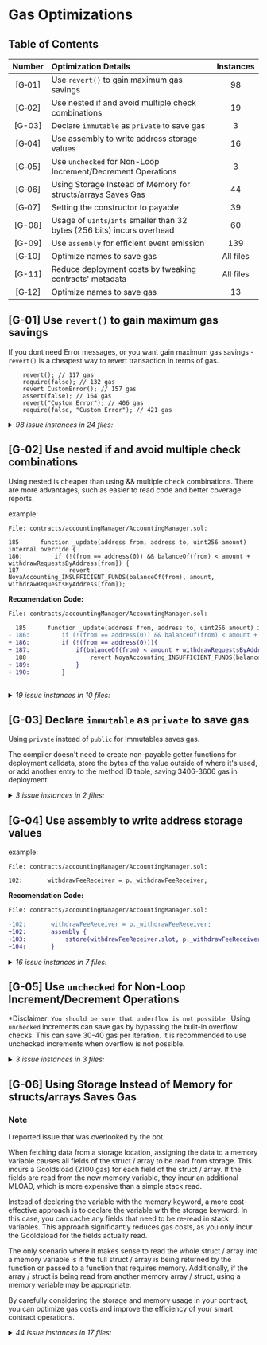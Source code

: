 # Gas Optimizations

## Table of Contents
| Number | Optimization Details                                                     | Instances |
| :----: | :----------------------------------------------------------------------- | :-------: |
| [G‑01] | Use `revert()` to gain maximum gas savings                               |    98     |
| [G‑02] | Use nested if and avoid multiple check combinations                      |    19     |
| [G-03] | Declare `immutable` as `private` to save gas                             |     3     |
| [G‑04] | Use assembly to write address storage values                             |    16     |
| [G‑05] | Use `unchecked` for Non-Loop Increment/Decrement Operations              |     3     |
| [G‑06] | Using Storage Instead of Memory for structs/arrays Saves Gas             |    44     |
| [G‑07] | Setting the constructor to payable                                       |    39     |
| [G-08] | Usage of `uints`/`ints` smaller than 32 bytes (256 bits) incurs overhead |    60     |
| [G-09] | Use `assembly` for efficient event emission                              |    139    |
| [G‑10] | Optimize names to save gas                                               | All files |
| [G-11] | Reduce deployment costs by tweaking contracts' metadata                  | All files |
| [G‑12] | Optimize names to save gas                                               |    13     |

## [G-01] Use `revert()` to gain maximum gas savings 

If you dont need Error messages, or you want gain maximum gas savings - `revert()` is a cheapest way to revert transaction in terms of gas.
```solidity
    revert(); // 117 gas 
    require(false); // 132 gas
    revert CustomError(); // 157 gas
    assert(false); // 164 gas
    revert("Custom Error"); // 406 gas
    require(false, "Custom Error"); // 421 gas
```


<details>
<summary><i>98 issue instances in 24 files:</i></summary>

```solidity
File: contracts/accountingManager/AccountingManager.sol

116: revert NoyaAccounting_INVALID_FEE();
175: revert NoyaAccounting_INVALID_FEE();
187: revert NoyaAccounting_INSUFFICIENT_FUNDS(balanceOf(from), amount, withdrawRequestsByAddress[from]);
202: revert NoyaAccounting_INVALID_AMOUNT();
208: revert NoyaAccounting_DepositLimitPerTransactionExceeded();
212: revert NoyaAccounting_TotalDepositLimitExceeded();
295: revert NoyaAccounting_INVALID_CONNECTOR();
306: revert NoyaAccounting_INSUFFICIENT_FUNDS(
336: revert NoyaAccounting_ThereIsAnActiveWithdrawGroup();
375: revert NoyaAccounting_NOT_READY_TO_FULFILL();
398: revert NoyaAccounting_ThereIsAnActiveWithdrawGroup();
458: revert NoyaAccounting_INVALID_AMOUNT();
465: revert NoyaAccounting_INVALID_AMOUNT();
560: if (balanceBefore + amount > balanceAfter) revert NoyaAccounting_banalceAfterIsNotEnough();
571: revert NoyaAccounting_INVALID_AMOUNT();
694: revert NoyaAccounting_NOT_ALLOWED();
698: revert NoyaAccounting_NOT_ALLOWED();
702: revert NoyaAccounting_NOT_ALLOWED();
706: revert NoyaAccounting_NOT_ALLOWED();
```
[Link to code](https://github.com/code-423n4/2024-04-noya/blob/main/contracts/accountingManager/AccountingManager.sol)

```solidity
File: contracts/accountingManager/Registry.sol

34: revert UnauthorizedAccess();
41: revert UnauthorizedAccess();
48: revert UnauthorizedAccess();
54: if (vaults[_vaultId].accountManager == address(0)) revert NotExist();
118: if (vaults[vaultId].accountManager != address(0)) revert AlreadyExists();
250: if (vault.trustedPositionsBP[positionId].isEnabled) revert AlreadyExists();
251: if (vault.connectors[calculatorConnector].enabled == false) revert NotExist();
255: revert TokenNotTrusted(usingTokens[i]);
272: if (!vault.trustedPositionsBP[_positionId].isEnabled) revert NotExist();
276: revert CannotRemovePosition(vaultId, _positionId);
306: revert InvalidPosition(_positionId);
309: revert TooManyPositions();
343: if (!vault.connectors[msg.sender].enabled) revert UnauthorizedAccess();
344: if (!vault.trustedPositionsBP[_positionId].isEnabled) revert InvalidPosition(_positionId);
```
[Link to code](https://github.com/code-423n4/2024-04-noya/blob/main/contracts/accountingManager/Registry.sol)

```solidity
File: contracts/connectors/AaveConnector.sol

68: revert IConnector_UntrustedToken(_borrowAsset);
73: if (healthFactor < minimumHealthFactor) revert IConnector_LowHealthFactor(healthFactor);
104: if (healthFactor < minimumHealthFactor) revert IConnector_LowHealthFactor(healthFactor);
```
[Link to code](https://github.com/code-423n4/2024-04-noya/blob/main/contracts/connectors/AaveConnector.sol)

```solidity
File: contracts/connectors/BalancerFlashLoan.sol

71: revert Unauthorized(caller);
```
[Link to code](https://github.com/code-423n4/2024-04-noya/blob/main/contracts/connectors/BalancerFlashLoan.sol)

```solidity
File: contracts/connectors/CompoundConnector.sol

31: if (!registry.isTokenTrusted(vaultId, asset, address(this))) revert IConnector_UntrustedToken(asset);
50: if (!registry.isTokenTrusted(vaultId, asset, address(this))) revert IConnector_UntrustedToken(asset);
52: if (healthFactor < minimumHealthFactor) revert IConnector_LowHealthFactor(healthFactor);
```
[Link to code](https://github.com/code-423n4/2024-04-noya/blob/main/contracts/connectors/CompoundConnector.sol)

```solidity
File: contracts/connectors/Dolomite.sol

66: revert IConnector_UntrustedToken(token);
85: revert IConnector_UntrustedToken(token);
```
[Link to code](https://github.com/code-423n4/2024-04-noya/blob/main/contracts/connectors/Dolomite.sol)

```solidity
File: contracts/connectors/FraxConnector.sol

92: revert IConnector_InvalidInput();
110: revert IConnector_LowHealthFactor(healthFactor);
```
[Link to code](https://github.com/code-423n4/2024-04-noya/blob/main/contracts/connectors/FraxConnector.sol)

```solidity
File: contracts/connectors/GearBoxV3.sol

70: if (calls[i].target != facade) revert IConnector_InvalidTarget(calls[i].target);
```
[Link to code](https://github.com/code-423n4/2024-04-noya/blob/main/contracts/connectors/GearBoxV3.sol)

```solidity
File: contracts/connectors/MorphoBlueConnector.sol

84: revert IConnector_LowHealthFactor(getHealthFactor(id, morphoBlue.market(id)));
```
[Link to code](https://github.com/code-423n4/2024-04-noya/blob/main/contracts/connectors/MorphoBlueConnector.sol)

```solidity
File: contracts/connectors/PendleConnector.sol

192: revert InsufficientSyOut(netSyOut, minSY);
```
[Link to code](https://github.com/code-423n4/2024-04-noya/blob/main/contracts/connectors/PendleConnector.sol)

```solidity
File: contracts/connectors/PrismaConnector.sol

38: revert IConnector_InvalidPosition(positionId);
80: revert IConnector_InvalidPosition(positionId);
108: revert IConnector_InvalidPosition(positionId);
119: revert IConnector_LowHealthFactor(healthFactor);
```
[Link to code](https://github.com/code-423n4/2024-04-noya/blob/main/contracts/connectors/PrismaConnector.sol)

```solidity
File: contracts/connectors/SiloConnector.sol

66: revert IConnector_LowHealthFactor(0);
104: revert IConnector_LowHealthFactor(0);
```
[Link to code](https://github.com/code-423n4/2024-04-noya/blob/main/contracts/connectors/SiloConnector.sol)

```solidity
File: contracts/connectors/UNIv3Connector.sol

66: revert IConnector_InvalidAmount();
```
[Link to code](https://github.com/code-423n4/2024-04-noya/blob/main/contracts/connectors/UNIv3Connector.sol)

```solidity
File: contracts/governance/Keepers.sol

117: require(success, "Transaction execution reverted.");
```
[Link to code](https://github.com/code-423n4/2024-04-noya/blob/main/contracts/governance/Keepers.sol)


```solidity
File: contracts/governance/NoyaGovernanceBase.sol

34: revert NoyaGovernance_Unauthorized(msg.sender);
45: if (msg.sender != emergencyManager) revert NoyaGovernance_Unauthorized(msg.sender);
56: revert NoyaGovernance_Unauthorized(msg.sender);
67: if (msg.sender != maintainer && msg.sender != emergencyManager) revert NoyaGovernance_Unauthorized(msg.sender);
77: if (msg.sender != maintainer) revert NoyaGovernance_Unauthorized(msg.sender);
87: if (msg.sender != governer) revert NoyaGovernance_Unauthorized(msg.sender);
```
[Link to code](https://github.com/code-423n4/2024-04-noya/blob/main/contracts/governance/NoyaGovernanceBase.sol)

```solidity
File: contracts/helpers/BaseConnector.sol

47: revert IConnector_LowHealthFactor(_minimumHealthFactor);
103: if (caller != address(this)) revert IConnector_InvalidAddress(caller);
175: revert IConnector_InvalidAddress(msg.sender);
184: revert IConnector_InsufficientDepositAmount(_balanceAfter - _balance, amounts[i]);
```
[Link to code](https://github.com/code-423n4/2024-04-noya/blob/main/contracts/helpers/BaseConnector.sol)

```solidity
File: contracts/helpers/LZHelpers/LZHelperSender.sol

76: if (msg.sender != vaultIdToVaultInfo[vaultId].omniChainManager) revert InvalidSender();
```
[Link to code](https://github.com/code-423n4/2024-04-noya/blob/main/contracts/helpers/LZHelpers/LZHelperSender.sol)

```solidity
File: contracts/helpers/OmniChainHandler/OmnichainLogic.sol

72: revert IConnector_BridgeTransactionNotApproved(txn);
74: if (bridgeRequest.from != address(this)) revert IConnector_InvalidInput();
79: revert IConnector_InvalidDestinationChain();
```
[Link to code](https://github.com/code-423n4/2024-04-noya/blob/main/contracts/helpers/OmniChainHandler/OmnichainLogic.sol)

```solidity
File: contracts/helpers/OmniChainHandler/OmnichainManagerBaseChain.sol

33: if (msg.sender != lzHelper) revert IConnector_InvalidSender();
```
[Link to code](https://github.com/code-423n4/2024-04-noya/blob/main/contracts/helpers/OmniChainHandler/OmnichainManagerBaseChain.sol)

```solidity
File: contracts/helpers/SwapHandler/GenericSwapAndBridgeHandler.sol

30: if (routes[_routeId].route == address(0) && !routes[_routeId].isEnabled) revert RouteNotFound();
98: if (_swapRequest.amount == 0) revert InvalidAmount();
100: if (swapImplInfo.isBridge) revert RouteNotAllowedForThisAction();
135: if (!bridgeImplInfo.isBridge) revert RouteNotAllowedForThisAction();
166: revert RouteNotFound();
```
[Link to code](https://github.com/code-423n4/2024-04-noya/blob/main/contracts/helpers/SwapHandler/GenericSwapAndBridgeHandler.sol)

```solidity
File: contracts/helpers/SwapHandler/Implementaions/LifiImplementation.sol


113: revert InvalidSelector();
118: if (from != _request.from) revert InvalidReceiver(from, _request.from);
119: if (receivingAmount < _request.minAmount) revert InvalidMinAmount();
120: if (sendingAssetId != _request.inputToken) revert InvalidInputToken();
121: if (receivingAssetId != _request.outputToken) revert InvalidOutputToken();
122: if (amount != _request.amount) revert InvalidAmount();
153: if (isBridgeWhiteListed[bridgeData.bridge] == false) revert BridgeBlacklisted();
154: if (isChainSupported[bridgeData.destinationChainId] == false) revert InvalidChainId();
155: if (bridgeData.sendingAssetId != _request.inputToken) revert InvalidFromToken();
157: revert InvalidReceiver(bridgeData.receiver, _request.receiverAddress);
159: if (bridgeData.minAmount > _request.amount) revert InvalidMinAmount();
160: if (bridgeData.destinationChainId != _request.destChainId) revert InvalidToChainId();
179: revert FailedToForward(err);
```
[Link to code](https://github.com/code-423n4/2024-04-noya/blob/main/contracts/helpers/SwapHandler/Implementaions/LifiImplementation.sol)


```solidity
File: contracts/helpers/valueOracle/NoyaValueOracle.sol

25: if (!registry.hasRole(registry.MAINTAINER_ROLE(), msg.sender)) revert INoyaValueOracle_Unauthorized(msg.sender);
107: revert NoyaOracle_PriceOracleUnavailable(quotingToken, baseToken);
```
[Link to code](https://github.com/code-423n4/2024-04-noya/blob/main/contracts/helpers/valueOracle/NoyaValueOracle.sol)

```solidity
File: contracts/helpers/valueOracle/oracles/ChainlinkOracleConnector.sol

42: if (!registry.hasRole(registry.MAINTAINER_ROLE(), msg.sender)) revert INoyaValueOracle_Unauthorized(msg.sender);
58: revert NoyaChainlinkOracle_INVALID_INPUT();
96: revert NoyaChainlinkOracle_PRICE_ORACLE_UNAVAILABLE(asset, baseToken, primarySource);
126: revert NoyaChainlinkOracle_DATA_OUT_OF_DATE();
129: revert NoyaChainlinkOracle_PRICE_ORACLE_UNAVAILABLE(address(source), address(0), address(0));
```
[Link to code](https://github.com/code-423n4/2024-04-noya/blob/main/contracts/helpers/valueOracle/oracles/ChainlinkOracleConnector.sol)

```solidity
File: contracts/helpers/valueOracle/oracles/UniswapValueOracle.sol

25: if (!registry.hasRole(registry.MAINTAINER_ROLE(), msg.sender)) revert INoyaValueOracle_Unauthorized(msg.sender);
39: if (_period == 0) revert INoyaValueOracle_InvalidInput();
66: if (pool == address(0)) revert INoyaOracle_ValueOracleUnavailable(tokenIn, baseToken);
```
[Link to code](https://github.com/code-423n4/2024-04-noya/blob/main/contracts/helpers/valueOracle/oracles/UniswapValueOracle.sol)
</details>


## [G-02] Use nested if and avoid multiple check combinations 
Using nested is cheaper than using && multiple check combinations. There are more advantages, such as easier to read code and better coverage reports.

example:

```solidity
File: contracts/accountingManager/AccountingManager.sol:

185      function _update(address from, address to, uint256 amount) internal override {
186:         if (!(from == address(0)) && balanceOf(from) < amount + withdrawRequestsByAddress[from]) {
187              revert NoyaAccounting_INSUFFICIENT_FUNDS(balanceOf(from), amount, withdrawRequestsByAddress[from]);
```

**Recomendation Code:**
```diff
File: contracts/accountingManager/AccountingManager.sol:

  185      function _update(address from, address to, uint256 amount) internal override {
- 186:         if (!(from == address(0)) && balanceOf(from) < amount + withdrawRequestsByAddress[from]) {
+ 186:         if (!(from == address(0))){
+ 187:             if(balanceOf(from) < amount + withdrawRequestsByAddress[from]){
  188                  revert NoyaAccounting_INSUFFICIENT_FUNDS(balanceOf(from), amount, withdrawRequestsByAddress[from]);
+ 189:             }
+ 190:         }
        
```

<details>
<summary><i> 19 issue instances in 10 files:</i></summary>


```solidity
File: contracts/accountingManager/AccountingManager.sol

186: if (!(from == address(0)) && balanceOf(from) < amount + withdrawRequestsByAddress[from]) {
288: if (registry.isAnActiveConnector(vaultId, connector) && processedBaseTokenAmount > 0) {
335: if (currentWithdrawGroup.isFullfilled == false && currentWithdrawGroup.isStarted == true) {
374: if (neededAssets != 0 && amountAskedForWithdraw != currentWithdrawGroup.totalCBAmount) {
```
[Link to code](https://github.com/code-423n4/2024-04-noya/blob/main/contracts/accountingManager/AccountingManager.sol) 

```solidity
File: contracts/accountingManager/Registry.sol

40: if (msg.sender != vaults[_vaultId].maintainerWithoutTimeLock && hasRole(EMERGENCY_ROLE, msg.sender) == false) {
47: if (msg.sender != vaults[_vaultId].governer && hasRole(EMERGENCY_ROLE, msg.sender) == false) {
347: if (positionIndex == 0 && removePosition) return type(uint256).max;
```
[Link to code](https://github.com/code-423n4/2024-04-noya/blob/main/contracts/accountingManager/Registry.sol) 

```solidity
File: contracts/connectors/MorphoBlueConnector.sol

66: if (p.collateral == 0 && p.supplyShares == 0) {
```
[Link to code](https://github.com/code-423n4/2024-04-noya/blob/main/contracts/connectors/MorphoBlueConnector.sol) 

```solidity
File: contracts/connectors/PendleConnector.sol

223: if (closePosition && isMarketEmpty(market)) {
```
[Link to code](https://github.com/code-423n4/2024-04-noya/blob/main/contracts/connectors/PendleConnector.sol) 

```solidity
File: contracts/connectors/PrismaConnector.sol

111: if (bAmount > 0 && !isBorrowing) {
```
[Link to code](https://github.com/code-423n4/2024-04-noya/blob/main/contracts/connectors/PrismaConnector.sol) 

```solidity
File: contracts/connectors/SiloConnector.sol

60: if (closePosition && isSiloEmpty(silo)) {
120: if (depositAmount == 0 && borrowAmount == 0) {
```
[Link to code](https://github.com/code-423n4/2024-04-noya/blob/main/contracts/connectors/SiloConnector.sol) 

```solidity
File: contracts/governance/Keepers.sol

45: if (addOrRemove[i] && !isOwner[_owners[i]]) {
48: } else if (!addOrRemove[i] && isOwner[_owners[i]]) {
```
[Link to code](https://github.com/code-423n4/2024-04-noya/blob/main/contracts/governance/Keepers.sol) 

```solidity
File: contracts/governance/NoyaGovernanceBase.sol

55: if (msg.sender != emergencyManager && msg.sender != watcherContract) {
67: if (msg.sender != maintainer && msg.sender != emergencyManager) revert NoyaGovernance_Unauthorized(msg.sender);
```
[Link to code](https://github.com/code-423n4/2024-04-noya/blob/main/contracts/governance/NoyaGovernanceBase.sol) 

```solidity
File: contracts/helpers/SwapHandler/GenericSwapAndBridgeHandler.sol

30: if (routes[_routeId].route == address(0) && !routes[_routeId].isEnabled) revert RouteNotFound();
102: if (_swapRequest.checkForSlippage && _swapRequest.minAmount == 0) {
```
[Link to code](https://github.com/code-423n4/2024-04-noya/blob/main/contracts/helpers/SwapHandler/GenericSwapAndBridgeHandler.sol) 

```solidity
File: contracts/helpers/valueOracle/oracles/UniswapValueOracle.sol

82: if (tickCumulativesDelta < 0 && (tickCumulativesDelta % int56(int32(period)) != 0)) {
```
[Link to code](https://github.com/code-423n4/2024-04-noya/blob/main/contracts/helpers/valueOracle/oracles/UniswapValueOracle.sol) 

</details>

## [G-03] Declare `immutable` as `private` to save gas 

Using `private` instead of `public` for immutables saves gas.

The compiler doesn't need to create non-payable getter functions for deployment calldata, store the bytes of the value outside of where it's used, or add another entry to the method ID table, saving 3406-3606 gas in deployment.

<details>
<summary><i>3 issue instances in 2 files:</i></summary>


```solidity
File: contracts/connectors/MorphoBlueConnector.sol

13: IMorpho public immutable morphoBlue;
```
[Link to code](https://github.com/code-423n4/2024-04-noya/blob/main/contracts/connectors/MorphoBlueConnector.sol#L13)

```solidity
File: contracts/connectors/UNIv3Connector.sol
16: INonfungiblePositionManager public immutable positionManager;
17: IUniswapV3Factory public immutable factory;
```
[Link to code](https://github.com/code-423n4/2024-04-noya/blob/main/contracts/connectors/UNIv3Connector.sol#L16-L17)

</details>


## [G-04] Use assembly to write address storage values 
example:

```solidity
File: contracts/accountingManager/AccountingManager.sol:

102:       withdrawFeeReceiver = p._withdrawFeeReceiver;
```

**Recomendation Code:**
```diff
File: contracts/accountingManager/AccountingManager.sol:

-102:       withdrawFeeReceiver = p._withdrawFeeReceiver;
+102:       assembly {
+103:           sstore(withdrawFeeReceiver.slot, p._withdrawFeeReceiver);
+104:       }     
```

<details>
<summary><i> 16 issue instances in 7 files:</i></summary>



```solidity
File: contracts/accountingManager/AccountingManager.sol

102: withdrawFeeReceiver = p._withdrawFeeReceiver;
103: performanceFeeReceiver = p._performanceFeeReceiver;
104: managementFeeReceiver = p._managementFeeReceiver;
143: withdrawFeeReceiver = _withdrawFeeReceiver;
144: performanceFeeReceiver = _performanceFeeReceiver;
145: managementFeeReceiver = _managementFeeReceiver;
```
[Link to code](https://github.com/code-423n4/2024-04-noya/blob/main/contracts/accountingManager/AccountingManager.sol)

```solidity
File: contracts/accountingManager/NoyaFeeReceiver.sol

18: accountingManager = _accountingManager;
19: baseToken = _baseToken;
20: receiver = _receiver;
```
[Link to code](https://github.com/code-423n4/2024-04-noya/blob/main/contracts/accountingManager/NoyaFeeReceiver.sol)

```solidity
File: contracts/accountingManager/Registry.sol

76: flashLoan = _flashLoan;
86: flashLoan = _flashLoan;
```
[Link to code](https://github.com/code-423n4/2024-04-noya/blob/main/contracts/accountingManager/Registry.sol)

```solidity
File: contracts/connectors/BalancerConnector.sol

48: AURA = aura;
49: BAL = bal;
```
[Link to code](https://github.com/code-423n4/2024-04-noya/blob/main/contracts/connectors/BalancerConnector.sol)

```solidity
File: contracts/connectors/CurveConnector.sol

57: CVX = cvx;
58: CRV = crv;
59: PRISMA = prisma;
```
[Link to code](https://github.com/code-423n4/2024-04-noya/blob/main/contracts/connectors/CurveConnector.sol)

```solidity
File: contracts/connectors/LidoConnector.sol

27: lido = _lido;
28: lidoWithdrawal = _lidoW;
29: steth = _steth;
30: weth = w;
```
[Link to code](https://github.com/code-423n4/2024-04-noya/blob/main/contracts/connectors/LidoConnector.sol)

```solidity
File: contracts/helpers/SwapHandler/Implementaions/LifiImplementation.sol

29: lifi = _lifi;
```
[Link to code](https://github.com/code-423n4/2024-04-noya/blob/main/contracts/helpers/SwapHandler/Implementaions/LifiImplementation.sol)

```solidity
File: contracts/helpers/valueOracle/oracles/UniswapValueOracle.sol

32: factory = _factory;
```
[Link to code](https://github.com/code-423n4/2024-04-noya/blob/main/contracts/helpers/valueOracle/oracles/UniswapValueOracle.sol)


</details>



## [G-05] Use `unchecked` for Non-Loop Increment/Decrement Operations 

*Disclaimer: `You should be sure that underflow is not possible `
Using `unchecked` increments can save gas by bypassing the built-in overflow checks.
This can save 30-40 gas per iteration.
It is recommended to use unchecked increments when overflow is not possible.

<details>
<summary><i>3 issue instances in 3 files:</i></summary>


```solidity
File: contracts/governance/Keepers.sol

113: nonce++;
```
[Link to code](https://github.com/code-423n4/2024-04-noya/blob/main/contracts/governance/Keepers.sol#L113)

```solidity
File: contracts/governance/Keepers.sol

50: numOwnersTemp--;
```
[Link to code](https://github.com/code-423n4/2024-04-noya/blob/main/contracts/governance/Keepers.sol#L50)

```solidity
File: contracts/helpers/valueOracle/oracles/UniswapValueOracle.sol

83: timeWeightedAverageTick--;
```
[Link to code](https://github.com/code-423n4/2024-04-noya/blob/main/contracts/helpers/valueOracle/oracles/UniswapValueOracle.sol#L83)
</details>

## [G-06] Using Storage Instead of Memory for structs/arrays Saves Gas 
### Note 
I reported issue that was overlooked by the bot.

When fetching data from a storage location, assigning the data to a memory variable causes all fields of the struct / array to be read from storage. This incurs a Gcoldsload (2100 gas) for each field of the struct / array. If the fields are read from the new memory variable, they incur an additional MLOAD, which is more expensive than a simple stack read.

Instead of declaring the variable with the memory keyword, a more cost-effective approach is to declare the variable with the storage keyword. In this case, you can cache any fields that need to be re-read in stack variables. This approach significantly reduces gas costs, as you only incur the Gcoldsload for the fields actually read.

The only scenario where it makes sense to read the whole struct / array into a memory variable is if the full struct / array is being returned by the function or passed to a function that requires memory. Additionally, if the array / struct is being read from another memory array / struct, using a memory variable may be appropriate.

By carefully considering the storage and memory usage in your contract, you can optimize gas costs and improve the efficiency of your smart contract operations.

<details>
<summary><i> 44 issue instances in 17 files:</i></summary>


```solidity
File: contracts/accountingManager/AccountingManager.sol

412: WithdrawRequest memory data = withdrawQueue.queue[firstTemp];
633: PositionBP memory p = registry.getPositionBP(vaultId, position.positionId);
```
[Link to code](https://github.com/code-423n4/2024-04-noya/blob/main/contracts/accountingManager/AccountingManager.sol)

```solidity
File: contracts/accountingManager/Registry.sol

441: PositionBP memory position = vaults[vaultId].trustedPositionsBP[_positionId];
```
[Link to code](https://github.com/code-423n4/2024-04-noya/blob/main/contracts/accountingManager/Registry.sol#L441)

```solidity
File: contracts/connectors/AerodromeConnector.sol

126: PositionBP memory pBP = registry.getPositionBP(vaultId, p.positionId);
```
[Link to code](https://github.com/code-423n4/2024-04-noya/blob/main/contracts/connectors/AerodromeConnector.sol#L126)

```solidity
File: contracts/connectors/BalancerConnector.sol

100: (PoolInfo memory _poolInfo,) = _getPoolInfo(poolId);
110: (PoolInfo memory _poolInfo,) = _getPoolInfo(poolId);
117: (PoolInfo memory _poolInfo, bytes32 positionId) = _getPoolInfo(p.poolId);
163: PositionBP memory PTI = registry.getPositionBP(vaultId, p.positionId);
164: PoolInfo memory pool = abi.decode(PTI.additionalData, (PoolInfo));
191: PositionBP memory p = registry.getPositionBP(vaultId, positionId);
```
[Link to code](https://github.com/code-423n4/2024-04-noya/blob/main/contracts/connectors/BalancerConnector.sol)

```solidity
File: contracts/connectors/CompoundConnector.sol

96: IComet.UserBasic memory userBasic = comet.userBasic(address(this));
109: IComet.AssetInfo memory info = comet.getAssetInfo(i);
```
[Link to code](https://github.com/code-423n4/2024-04-noya/blob/main/contracts/connectors/CompoundConnector.sol)


```solidity
File: contracts/connectors/CompoundConnector.sol

69: PoolInfo memory poolInfo = _getPoolInfo(pool);
82: PoolInfo memory poolInfo = _getPoolInfo(pool);
104: PoolInfo memory poolInfo = _getPoolInfo(pool);
123: PositionBP memory p = registry.getPositionBP(vaultId, positionId);
124: PoolInfo memory poolInfo = abi.decode(p.additionalData, (PoolInfo));
260: PositionBP memory p = registry.getPositionBP(vaultId, positionId);
266: PositionBP memory PTI = registry.getPositionBP(vaultId, p.positionId);
```
[Link to code](https://github.com/code-423n4/2024-04-noya/blob/main/contracts/connectors/CompoundConnector.sol)

```solidity
File: contracts/connectors/GearBoxV3.sol

95: PositionBP memory positionInfo = registry.getPositionBP(vaultId, p.positionId);
97: CollateralDebtData memory d = ICreditManagerV3(facade.creditManager()).calcDebtAndCollateral(
```
[Link to code](https://github.com/code-423n4/2024-04-noya/blob/main/contracts/connectors/GearBoxV3.sol)

```solidity
File: contracts/connectors/MaverickConnector.sol

154: PositionBP memory position = registry.getPositionBP(vaultId, p.positionId);
```
[Link to code](https://github.com/code-423n4/2024-04-noya/blob/main/contracts/connectors/MaverickConnector.sol#L154)

```solidity
File: contracts/connectors/MorphoBlueConnector.sol

36: MarketParams memory params = morphoBlue.idToMarketParams(id);
59: MarketParams memory params = morphoBlue.idToMarketParams(id);
65: Position memory p = morphoBlue.position(id, address(this));
81: MarketParams memory market = morphoBlue.idToMarketParams(id);
96: MarketParams memory params = morphoBlue.idToMarketParams(id);
109: MarketParams memory market = morphoBlue.idToMarketParams(_id);
110: Position memory p = morphoBlue.position(_id, address(this));
119: PositionBP memory positionInfo = registry.getPositionBP(vaultId, p.positionId);
122: MarketParams memory params = morphoBlue.idToMarketParams(id);
124: Position memory pos = morphoBlue.position(id, address(this));
143: MarketParams memory params = morphoBlue.idToMarketParams(id);
```
[Link to code](https://github.com/code-423n4/2024-04-noya/blob/main/contracts/connectors/MorphoBlueConnector.sol)

```solidity
File: contracts/connectors/PendleConnector.sol

258: PositionBP memory positionInfo = registry.getPositionBP(vaultId, p.positionId);
```
[Link to code](https://github.com/code-423n4/2024-04-noya/blob/main/contracts/connectors/PendleConnector.sol#L258)

```solidity
File: contracts/connectors/PrismaConnector.sol

58: PositionBP memory positionInfo = registry.getPositionBP(vaultId, positionId);
78: PositionBP memory positionInfo = registry.getPositionBP(vaultId, positionId);
146: PositionBP memory positionInfo = registry.getPositionBP(vaultId, p.positionId);
```
[Link to code](https://github.com/code-423n4/2024-04-noya/blob/main/contracts/connectors/PrismaConnector.sol)

```solidity
File: contracts/connectors/SiloConnector.sol

110: PositionBP memory bp = registry.getPositionBP(vaultId, p.positionId);
```
[Link to code](https://github.com/code-423n4/2024-04-noya/blob/main/contracts/connectors/SiloConnector.sol#L110)

```solidity
File: contracts/connectors/StargateConnector.sol

111: PositionBP memory pBP = registry.getPositionBP(vaultId, p.positionId);
```
[Link to code](https://github.com/code-423n4/2024-04-noya/blob/main/contracts/connectors/StargateConnector.sol#L111)

```solidity
File: contracts/connectors/UNIv3Connector.sol

128: PositionBP memory positionInfo = registry.getPositionBP(vaultId, p.positionId);
```
[Link to code](https://github.com/code-423n4/2024-04-noya/blob/main/contracts/connectors/UNIv3Connector.sol#L128)

```solidity
File: contracts/helpers/OmniChainHandler/OmnichainManagerNormalChain.sol

34: PositionBP memory bp = registry.getPositionBP(vaultId, position.positionId);
```
[Link to code](https://github.com/code-423n4/2024-04-noya/blob/main/contracts/helpers/OmniChainHandler/OmnichainManagerNormalChain.sol#L34)

```solidity
File: contracts/helpers/SwapHandler/GenericSwapAndBridgeHandler.sol

99: RouteData memory swapImplInfo = routes[_swapRequest.routeId];
133: RouteData memory bridgeImplInfo = routes[_bridgeRequest.routeId];
```
[Link to code](https://github.com/code-423n4/2024-04-noya/blob/main/contracts/helpers/SwapHandler/GenericSwapAndBridgeHandler.sol)

```solidity
File: contracts/helpers/SwapHandler/Implementaions/LifiImplementation.sol

151: ILiFi.BridgeData memory bridgeData = ILiFi(lifi).extractBridgeData(_request.data);
```
[Link to code](https://github.com/code-423n4/2024-04-noya/blob/main/contracts/helpers/SwapHandler/Implementaions/LifiImplementation.sol#L151)


## [G-07] Setting the constructor to payable
You can cut out 10 opcodes in the creation-time EVM bytecode if you declare a constructor payable. Making the constructor payable eliminates the need for an initial check of msg.value == 0 and saves 13 gas on deployment with no security risks.

Furthermore, Solidity's division operation also includes a division-by-0 prevention which is bypassed using shifting.


<details>
<summary><i>39 issue instances in 39 files:</i></summary>

```solidity
File: contracts/accountingManager/AccountingManager.sol:

94: constructor(AccountingManagerConstructorParams memory p)
```
[Link to code](https://github.com/code-423n4/2024-04-noya/blob/main/contracts/accountingManager/AccountingManager.sol)

```solidity
File: contracts/accountingManager/NoyaFeeReceiver.sol:

14: constructor(address _accountingManager, address _baseToken, address _receiver) Ownable(msg.sender) {
```
[Link to code](https://github.com/code-423n4/2024-04-noya/blob/main/contracts/accountingManager/NoyaFeeReceiver.sol)

```solidity
File: contracts/accountingManager/Registry.sol:

66: constructor(address _governer, address _maintainer, address _emergency, address _flashLoan) {
```
[Link to code](https://github.com/code-423n4/2024-04-noya/blob/main/contracts/accountingManager/Registry.sol)

```solidity
File: contracts/connectors/AaveConnector.sol:

33: constructor(address _pool, address _poolBaseToken, BaseConnectorCP memory baseConnectorParams)
```
[Link to code](https://github.com/code-423n4/2024-04-noya/blob/main/contracts/connectors/AaveConnector.sol)

```solidity
File: contracts/connectors/AerodromeConnector.sol:

40: constructor(address _router, address _voter, BaseConnectorCP memory baseConnectorParams)
```
[Link to code](https://github.com/code-423n4/2024-04-noya/blob/main/contracts/connectors/AerodromeConnector.sol)

```solidity
File: contracts/connectors/BalancerConnector.sol:

42: constructor(address _balancerVault, address bal, address aura, BaseConnectorCP memory baseConnectorParams)
```
[Link to code](https://github.com/code-423n4/2024-04-noya/blob/main/contracts/connectors/BalancerConnector.sol)

```solidity
File: contracts/connectors/BalancerFlashLoan.sol:

24: constructor(address _balancerVault, PositionRegistry _registry) {
```
[Link to code](https://github.com/code-423n4/2024-04-noya/blob/main/contracts/connectors/BalancerFlashLoan.sol)

```solidity
File: contracts/connectors/CamelotConnector.sol:

36: constructor(address _router, address _factory, BaseConnectorCP memory baseCP) BaseConnector(baseCP) {
```
[Link to code](https://github.com/code-423n4/2024-04-noya/blob/main/contracts/connectors/CamelotConnector.sol)

```solidity
File: contracts/connectors/CompoundConnector.sol:

17: constructor(BaseConnectorCP memory baseConnectorParams) BaseConnector(baseConnectorParams) { }
```
[Link to code](https://github.com/code-423n4/2024-04-noya/blob/main/contracts/connectors/CompoundConnector.sol)

```solidity
File: contracts/connectors/CurveConnector.sol:

45: constructor(
```
[Link to code](https://github.com/code-423n4/2024-04-noya/blob/main/contracts/connectors/CurveConnector.sol)

```solidity
File: contracts/connectors/Dolomite.sol:

18: constructor(
```
[Link to code](https://github.com/code-423n4/2024-04-noya/blob/main/contracts/connectors/Dolomite.sol)

```solidity
File: contracts/connectors/FraxConnector.sol:

29: constructor(BaseConnectorCP memory baseConnectorParams) BaseConnector(baseConnectorParams) { }
```
[Link to code](https://github.com/code-423n4/2024-04-noya/blob/main/contracts/connectors/FraxConnector.sol)

```solidity
File: contracts/connectors/GearBoxV3.sol:

17: constructor(BaseConnectorCP memory baseConnectorParams) BaseConnector(baseConnectorParams) { }
```
[Link to code](https://github.com/code-423n4/2024-04-noya/blob/main/contracts/connectors/GearBoxV3.sol)

```solidity
File: contracts/connectors/LidoConnector.sol:

20: constructor(address _lido, address _lidoW, address _steth, address w, BaseConnectorCP memory baseConnectorParams)
```
[Link to code](https://github.com/code-423n4/2024-04-noya/blob/main/contracts/connectors/LidoConnector.sol)

```solidity
File: contracts/connectors/MaverickConnector.sol:

43: constructor(address _mav, address _veMav, address mr, address pi, BaseConnectorCP memory baseCP)
```
[Link to code](https://github.com/code-423n4/2024-04-noya/blob/main/contracts/connectors/MaverickConnector.sol)

```solidity
File: contracts/connectors/MorphoBlueConnector.sol:

23: constructor(address MB, BaseConnectorCP memory baseCP) BaseConnector(baseCP) {
```
[Link to code](https://github.com/code-423n4/2024-04-noya/blob/main/contracts/connectors/MorphoBlueConnector.sol)

```solidity
File: contracts/connectors/PancakeswapConnector.sol:

19: constructor(address MC, address _positionManager, address _factory, BaseConnectorCP memory baseConnectorParams)
```
[Link to code](https://github.com/code-423n4/2024-04-noya/blob/main/contracts/connectors/PancakeswapConnector.sol)

```solidity
File: contracts/connectors/PendleConnector.sol:

57: constructor(address _pendleMarketDepositHelper, address _pendleRouter, address SR, BaseConnectorCP memory baseCP)
```
[Link to code](https://github.com/code-423n4/2024-04-noya/blob/main/contracts/connectors/PendleConnector.sol)

```solidity
File: contracts/connectors/PrismaConnector.sol:

25: constructor(BaseConnectorCP memory baseConnectorParams) BaseConnector(baseConnectorParams) { }
```
[Link to code](https://github.com/code-423n4/2024-04-noya/blob/main/contracts/connectors/PrismaConnector.sol)

```solidity
File: contracts/connectors/SiloConnector.sol:

17: constructor(address SR, BaseConnectorCP memory baseConnectorParams) BaseConnector(baseConnectorParams) {
```
[Link to code](https://github.com/code-423n4/2024-04-noya/blob/main/contracts/connectors/SiloConnector.sol)

```solidity
File: contracts/connectors/SNXConnector.sol:

20: constructor(address _SNXCoreProxy, BaseConnectorCP memory baseConnectorParams) BaseConnector(baseConnectorParams) {
```
[Link to code](https://github.com/code-423n4/2024-04-noya/blob/main/contracts/connectors/SNXConnector.sol)

```solidity
File: contracts/connectors/StargateConnector.sol:

33: constructor(address lpStacking, address _stargateRouter, BaseConnectorCP memory baseConnectorParams)
```
[Link to code](https://github.com/code-423n4/2024-04-noya/blob/main/contracts/connectors/StargateConnector.sol)

```solidity
File: contracts/connectors/UNIv3Connector.sol:

27: constructor(address _positionManager, address _factory, BaseConnectorCP memory baseConnectorParams)
```
[Link to code](https://github.com/code-423n4/2024-04-noya/blob/main/contracts/connectors/UNIv3Connector.sol)

```solidity
File: contracts/governance/Keepers.sol:

27: constructor(address[] memory _owners, uint8 _threshold) EIP712("Keepers", "1") Ownable2Step() Ownable(msg.sender) {
```
[Link to code](https://github.com/code-423n4/2024-04-noya/blob/main/contracts/governance/Keepers.sol)

```solidity
File: contracts/governance/NoyaGovernanceBase.sol:

21: constructor(PositionRegistry _registry, uint256 _vaultId) {
```
[Link to code](https://github.com/code-423n4/2024-04-noya/blob/main/contracts/governance/NoyaGovernanceBase.sol)

```solidity
File: contracts/governance/TimeLock.sol:

7: constructor(uint256 minDelay, address[] memory proposers, address[] memory executors, address owner)
```
[Link to code](https://github.com/code-423n4/2024-04-noya/blob/main/contracts/governance/TimeLock.sol)

```solidity
File: contracts/governance/Watchers.sol:

7: constructor(address[] memory _owners, uint8 _threshold) Keepers(_owners, _threshold) { }
```
[Link to code](https://github.com/code-423n4/2024-04-noya/blob/main/contracts/governance/Watchers.sol)

```solidity
File: contracts/helpers/BaseConnector.sol:

33: constructor(BaseConnectorCP memory params) NoyaGovernanceBase(params.registry, params.vaultId) {
```
[Link to code](https://github.com/code-423n4/2024-04-noya/blob/main/contracts/helpers/BaseConnector.sol)

```solidity
File: contracts/helpers/ConnectorMock2.sol:

22: constructor(address _registry, uint256 _vaultId) {
```
[Link to code](https://github.com/code-423n4/2024-04-noya/blob/main/contracts/helpers/ConnectorMock2.sol)

```solidity
File: contracts/helpers/LZHelpers/LZHelperReceiver.sol:

31: constructor(address _endpoint, address _owner) OAppReceiver() OAppCore(_endpoint, _owner) { }
```
[Link to code](https://github.com/code-423n4/2024-04-noya/blob/main/contracts/helpers/LZHelpers/LZHelperReceiver.sol)

```solidity
File: contracts/helpers/LZHelpers/LZHelperSender.sol:

29: constructor(address _endpoint, address _owner) OAppSender() OAppCore(_endpoint, _owner) { }
```
[Link to code](https://github.com/code-423n4/2024-04-noya/blob/main/contracts/helpers/LZHelpers/LZHelperSender.sol)

```solidity
File: contracts/helpers/OmniChainHandler/OmnichainLogic.sol:

33: constructor(address payable _lzHelper, BaseConnectorCP memory baseConnectorParams)
```
[Link to code](https://github.com/code-423n4/2024-04-noya/blob/main/contracts/helpers/OmniChainHandler/OmnichainLogic.sol)

```solidity
File: contracts/helpers/OmniChainHandler/OmnichainManagerBaseChain.sol:

19: constructor(uint256 dl, address payable _lzHelper, BaseConnectorCP memory baseConnectorParams)
```
[Link to code](https://github.com/code-423n4/2024-04-noya/blob/main/contracts/helpers/OmniChainHandler/OmnichainManagerBaseChain.sol)

```solidity
File: contracts/helpers/OmniChainHandler/OmnichainManagerNormalChain.sol:

11: constructor(address payable _lzHelper, BaseConnectorCP memory baseConnectorParams)
```
[Link to code](https://github.com/code-423n4/2024-04-noya/blob/main/contracts/helpers/OmniChainHandler/OmnichainManagerNormalChain.sol)

```solidity
File: contracts/helpers/SwapHandler/GenericSwapAndBridgeHandler.sol:

34: constructor(address[] memory usersAddresses, address _valueOracle, PositionRegistry _registry, uint256 _vaultId)
```
[Link to code](https://github.com/code-423n4/2024-04-noya/blob/main/contracts/helpers/SwapHandler/GenericSwapAndBridgeHandler.sol)

```solidity
File: contracts/helpers/SwapHandler/Implementaions/LifiImplementation.sol:

27: constructor(address swapHandler, address _lifi) Ownable2Step() Ownable(msg.sender) {
```
[Link to code](https://github.com/code-423n4/2024-04-noya/blob/main/contracts/helpers/SwapHandler/Implementaions/LifiImplementation.sol)

```solidity
File: contracts/helpers/valueOracle/NoyaValueOracle.sol:

29: constructor(PositionRegistry _registry) {
```
[Link to code](https://github.com/code-423n4/2024-04-noya/blob/main/contracts/helpers/valueOracle/NoyaValueOracle.sol)

```solidity
File: contracts/helpers/valueOracle/oracles/ChainlinkOracleConnector.sol:

46: constructor(address _reg) {
```
[Link to code](https://github.com/code-423n4/2024-04-noya/blob/main/contracts/helpers/valueOracle/oracles/ChainlinkOracleConnector.sol)

```solidity
File: contracts/helpers/valueOracle/oracles/UniswapValueOracle.sol:

31: constructor(address _factory, PositionRegistry _registry) {
```
[Link to code](https://github.com/code-423n4/2024-04-noya/blob/main/contracts/helpers/valueOracle/oracles/UniswapValueOracle.sol)

</details>


## [G-08] Usage of `uints`/`ints` smaller than 32 bytes (256 bits) incurs overhead 
> When using elements that are smaller than 32 bytes, your contract’s gas usage may be higher. This is because the EVM operates on 32 bytes at a time. Therefore, if the element is smaller than that, the EVM must use more operations in order to reduce the size of the element from 32 bytes to the desired size.

https://docs.soliditylang.org/en/v0.8.11/internals/layout_in_storage.html

Use a larger size then downcast where needed


<details>
<summary><i>60 issue instances in 14 files:</i></summary>


```solidity
File: contracts/accountingManager/AccountingManager.sol

228: uint64 i = 0;
264: uint64 i = 0;
330: uint64 i = 0;
400: uint64 i = 0;
```
[Link to code](https://github.com/code-423n4/2024-04-noya/blob/main/contracts/accountingManager/AccountingManager.sol)

```solidity
File: contracts/connectors/CompoundConnector.sol

97: uint16 assetsIn = userBasic.assetsIn;
101: uint256 principalInBase = uint256(uint104(userBasic.principal));
104: uint8 numberOfAssets = comet.numAssets();
107: for (uint8 i; i < numberOfAssets; ++i) {

141: function isInAsset(uint16 assetsIn, uint8 assetOffset) public pure returns (bool) {
142: return (assetsIn & (uint16(1) << assetOffset) != 0);
```
[Link to code](https://github.com/code-423n4/2024-04-noya/blob/main/contracts/connectors/CompoundConnector.sol)

```solidity
File: contracts/connectors/CurveConnector.sol

169: ICurveSwap(poolInfo.pool).remove_liquidity_one_coin(amount, int128(uint128(withdrawIndex)), minAmount);
302: int128 tokenIndex = int128(uint128(index));
```
[Link to code](https://github.com/code-423n4/2024-04-noya/blob/main/contracts/connectors/CurveConnector.sol)

```solidity
File: contracts/connectors/MaverickConnector.sol

139: uint8 tokenIndex;
```
[Link to code](https://github.com/code-423n4/2024-04-noya/blob/main/contracts/connectors/MaverickConnector.sol)

```solidity
File: contracts/connectors/SNXConnector.sol

30: function deposit(address _token, uint256 _amount, uint128 _accountId) public onlyManager {
46: function withdraw(address _token, uint256 _amount, uint128 _accountId) public onlyManager {
69: uint128 _accountId;
76: uint128 poolId = SNXCoreProxy.getPreferredPool();
83: uint128 _accountId;
90: _accountId, uint128(poolIds[poolIndex]), collateralType, newCollateralAmountD18, leverage
94: function claimRewards(uint128 accountId, uint128 poolId, address collateralType, address distributor)
104: uint128 _accountId,
105: uint128 poolId,
122: (uint128 accountId, address collateralType) = abi.decode(p.data, (uint128, address));
```
[Link to code](https://github.com/code-423n4/2024-04-noya/blob/main/contracts/connectors/SNXConnector.sol)

```solidity
File: contracts/connectors/StargateConnector.sol

84: uint16(withdrawRequest.poolId), withdrawRequest.routerAmount, address(this)
```
[Link to code](https://github.com/code-423n4/2024-04-noya/blob/main/contracts/connectors/StargateConnector.sol)

```solidity
File: contracts/connectors/UNIv3Connector.sol

64: (uint128 currentLiquidity, address token0, address token1) = getCurrentLiquidity(p.tokenId);
116: function getCurrentLiquidity(uint256 tokenId) public view returns (uint128, address, address) {
117: (,, address token0, address token1,,,, uint128 liquidity,,,,) = positionManager.positions(tokenId);
123: CollectParams memory params = CollectParams(tokenId, address(this), type(uint128).max, type(uint128).max);
133: (int24 tL, int24 tU, uint24 fee) = abi.decode(p.additionalData, (int24, int24, uint24));
138: (uint128 liquidity,,, uint128 tokensOwed0, uint128 tokensOwed1) = pool.positions(key);
140: (uint160 sqrtPriceX96,,,,,,) = pool.slot0();
```
[Link to code](https://github.com/code-423n4/2024-04-noya/blob/main/contracts/connectors/UNIv3Connector.sol)

```solidity
File: contracts/governance/Keepers.sol

15: uint8 public threshold;
20: event UpdateThreshold(uint8 threshold);
27: constructor(address[] memory _owners, uint8 _threshold) EIP712("Keepers", "1") Ownable2Step() Ownable(msg.sender) {
63: function setThreshold(uint8 _threshold) public onlyOwner {
91: uint8[] memory sigV,
```
[Link to code](https://github.com/code-423n4/2024-04-noya/blob/main/contracts/governance/Keepers.sol)

```solidity
File: contracts/governance/Watchers.sol

7: constructor(address[] memory _owners, uint8 _threshold) Keepers(_owners, _threshold) { }
```
[Link to code](https://github.com/code-423n4/2024-04-noya/blob/main/contracts/governance/Watchers.sol)

```solidity
File: contracts/helpers/LZHelpers/LZHelperReceiver.sol

19: mapping(uint32 => ChainInfo) public chainInfo; // chainId => ChainInfo
24: uint32 constant TVL_UPDATE = 1;
40: function setChainInfo(uint256 chainId, uint32 lzChainId, address lzHelperAddress) public onlyOwner {
```
[Link to code](https://github.com/code-423n4/2024-04-noya/blob/main/contracts/helpers/LZHelpers/LZHelperReceiver.sol)

```solidity
File: contracts/helpers/LZHelpers/LZHelperSender.sol

10: uint32 lzChainId;
51: function setChainInfo(uint256 chainId, uint32 lzChainId, address lzHelperAddress) public onlyOwner {
78: uint32 lzChainId = chainInfo[vaultIdToVaultInfo[vaultId].baseChainId].lzChainId;
```
[Link to code](https://github.com/code-423n4/2024-04-noya/blob/main/contracts/helpers/LZHelpers/LZHelperSender.sol)

```solidity
File: contracts/helpers/valueOracle/oracles/UniswapValueOracle.sol

19: uint32 public period = 1800;
21: event NewPeriod(uint32 period);
38: function setPeriod(uint32 _period) external onlyMaintainer {
48: function addPool(address tokenIn, address baseToken, uint24 fee) external onlyMaintainer {
61: uint128 amountIn128 = uint128(amount);
69: uint32[] memory secondsAgos = new uint32[](2);
```
[Link to code](https://github.com/code-423n4/2024-04-noya/blob/main/contracts/helpers/valueOracle/oracles/UniswapValueOracle.sol)

```solidity
File: contracts/helpers/valueOracle/oracles/WETH_Oracle.sol

8: returns (uint80 roundId, int256 answer, uint256 startedAt, uint256 updatedAt, uint80 answeredInRound)
```
[Link to code](https://github.com/code-423n4/2024-04-noya/blob/main/contracts/helpers/valueOracle/oracles/WETH_Oracle.sol)

</details>


## [G-09] Use `assembly` for efficient event emission 

To efficiently emit events, consider utilizing assembly by making use of scratch space and the free memory pointer. This approach can potentially avoid the costs associated with memory expansion.

However, it's crucial to cache and restore the free memory pointer for safe optimization. Good examples of such practices can be found in well-optimized Solady's codebases. Please review your code and consider the potential gas savings of this approach.


<details>
<summary><i>139 issue instances in 27 files:</i></summary>


```solidity
File: contracts/accountingManager/AccountingManager.sol

127: emit ValueOracleUpdated(address(_valueOracle));
146: emit FeeRecepientsChanged(_withdrawFeeReceiver, _performanceFeeReceiver, _managementFeeReceiver);
154: emit TransferTokensToTrustedAddress(token, amount, _caller, _data);
180: emit FeeRatesChanged(_withdrawFee, _performanceFee, _managementFee);
216: emit RecordDeposit(depositQueue.last, receiver, block.timestamp, amount, referrer);
242: emit CalculateDeposit(
274: emit ExecuteDeposit(
314: emit RecordWithdraw(withdrawQueue.last, msg.sender, receiver, share, block.timestamp);
349: emit CalculateWithdraw(middleTemp, data.owner, data.receiver, data.shares, assets, block.timestamp);
364: emit WithdrawGroupStarted(currentWithdrawGroup.lastId, currentWithdrawGroup.totalCBAmount);
387: emit WithdrawGroupFulfilled(
429: emit ExecuteWithdraw(
455: emit ResetMiddle(newMiddle, depositQueue.middle, depositOrWithdraw);
462: emit ResetMiddle(newMiddle, withdrawQueue.middle, depositOrWithdraw);
485: emit RecordProfit(
496: emit ResetFee(currentProfit, storedProfitForFee, block.timestamp);
520: emit CollectManagementFee(managementFeeAmount, timePassed, totalShares, currentFeeShares);
538: emit CollectPerformanceFee(preformanceFeeSharesWaitingForDistribution);
562: emit RetrieveTokensForWithdraw(
670: emit SetDepositLimits(_depositLimitPerTransaction, _depositTotalAmount);
675: emit SetDepositWaitingTime(_depositWaitingTime);
680: emit SetWithdrawWaitingTime(_withdrawWaitingTime);
690: emit Rescue(msg.sender, token, amount);
```
[Link to code](https://github.com/code-423n4/2024-04-noya/blob/main/contracts/accountingManager/AccountingManager.sol)


```solidity
File: contracts/accountingManager/Registry.sol

85: emit updateFlashloanAddress(_flashLoan, flashLoan);
142: emit VaultAdded(vaultId, _accountingManager, _baseToken, _trustedTokens);
143: emit VaultAddressesChanged(
178: emit VaultAddressesChanged(
196: emit ConnectorAdded(vaultId, _connectorAddresses[i]);
217: emit ConnectorTrustedTokensUpdated(vaultId, _connectorAddress, _tokens, trusted);
262: emit TrustedPositionAdded(vaultId, positionId, calculatorConnector, _positionTypeId, onlyOwner, _isDebt, _data);
279: emit TrustedPositionRemoved(vaultId, _positionId);
302: emit HoldingPositionUpdated(vaultId, _positionId, d, AD, false, index);
361: emit HoldingPositionUpdated(vaultId, _positionId, _data, additionalData, removePosition, positionIndex);
```
[Link to code](https://github.com/code-423n4/2024-04-noya/blob/main/contracts/accountingManager/Registry.sol)

```solidity
File: contracts/connectors/AaveConnector.sol
53: emit Supply(supplyToken, amount);
75: emit Borrow(_borrowAsset, _amount);
85: emit Repay(asset, amount, i);
90: emit RepayWithCollateral(_borrowAsset, _amount, i);
111: emit WithdrawCollateral(_collateral, _collateralAmount);
```
[Link to code](https://github.com/code-423n4/2024-04-noya/blob/main/contracts/connectors/AaveConnector.sol)

```solidity
File: contracts/connectors/AerodromeConnector.sol
72: emit Supply(data.pool, data.amount0, data.amount1);
97: emit Withdraw(data.pool, data.amountLiquidity);
```
[Link to code](https://github.com/code-423n4/2024-04-noya/blob/main/contracts/connectors/AerodromeConnector.sol)

```solidity
File: contracts/connectors/BalancerConnector.sol
106: emit OpenPosition(poolId, amounts, amountsWithoutBPT, minBPT, auraAmount);
159: emit DecreasePosition(p);
```
[Link to code](https://github.com/code-423n4/2024-04-noya/blob/main/contracts/connectors/BalancerConnector.sol)

```solidity
File: contracts/connectors/BalancerFlashLoan.sol
42: emit MakeFlashLoan(tokens, amounts);
60: emit ReceiveFlashLoan(tokens, amounts, feeAmounts, userData);
```
[Link to code](https://github.com/code-423n4/2024-04-noya/blob/main/contracts/connectors/BalancerFlashLoan.sol)

```solidity
File: contracts/connectors/CompoundConnector.sol
37: emit Supply(market, asset, amount);
59: emit WithdrawOrBorrow(_market, asset, amount);
67: emit ClaimRewards(rewardContract, market);
```
[Link to code](https://github.com/code-423n4/2024-04-noya/blob/main/contracts/connectors/CompoundConnector.sol)

```solidity
File: contracts/connectors/CurveConnector.sol
149: emit OpenCurvePosition(pool, depositIndex, amount, minAmount);
174: emit DecreaseCurvePosition(pool, withdrawIndex, amount, minAmount);
184: emit WithdrawFromConvexBooster(pid, amount);
194: emit WithdrawFromConvexRewardPool(pool, amount);
204: emit WithdrawFromGauge(pool, amount);
214: emit WithdrawFromPrisma(depostiToken, amount);
226: emit HarvestRewards(gauges);
240: emit HarvestPrismaRewards(pools);
254: emit HarvestConvexRewards(rewardsPools);
```
[Link to code](https://github.com/code-423n4/2024-04-noya/blob/main/contracts/connectors/CurveConnector.sol)

```solidity
File: contracts/connectors/FraxConnector.sol
60: emit BorrowAndSupply(address(pool), borrowAmount, collateralAmount);
79: emit Withdraw(address(pool), withdrawAmount);
97: emit Repay(address(pool), sharesToRepay);
```
[Link to code](https://github.com/code-423n4/2024-04-noya/blob/main/contracts/connectors/FraxConnector.sol)

```solidity
File: contracts/connectors/GearBoxV3.sol
33: emit OpenAccount(facade, ref);
51: emit CloseAccount(facade, creditAccount);
85: emit ExecuteCommands(facade, creditAccount, calls, approvalToken, amount);
```
[Link to code](https://github.com/code-423n4/2024-04-noya/blob/main/contracts/connectors/GearBoxV3.sol)

```solidity
File: contracts/connectors/LidoConnector.sol
44: emit Deposit(amountIn);
62: emit RequestWithdrawals(amount);
86: emit ClaimWithdrawal(requestId);
```
[Link to code](https://github.com/code-423n4/2024-04-noya/blob/main/contracts/connectors/LidoConnector.sol)

```solidity
File: contracts/connectors/MaverickConnector.sol
71: emit Stake(amount, duration, doDelegation);
83: emit Unstake(lockupId);
107: emit AddLiquidityInMaverickPool(p);
130: emit RemoveLiquidityFromMaverickPool(p);
146: emit ClaimBoostedPositionRewards(rewardContract);
```
[Link to code](https://github.com/code-423n4/2024-04-noya/blob/main/contracts/connectors/MaverickConnector.sol)

```solidity
File: contracts/connectors/MorphoBlueConnector.sol
49: emit Supply(amount, id, sOrC);
72: emit Withdraw(amount, id, sOrC);
87: emit Borrow(amount, id);
100: emit Repay(amount, id);
```
[Link to code](https://github.com/code-423n4/2024-04-noya/blob/main/contracts/connectors/MorphoBlueConnector.sol)

```solidity
File: contracts/connectors/PancakeswapConnector.sol
33: emit SendPositionToMasterChef(tokenId);
43: emit UpdatePosition(tokenId);
53: emit Withdraw(tokenId);
```
[Link to code](https://github.com/code-423n4/2024-04-noya/blob/main/contracts/connectors/PancakeswapConnector.sol)

```solidity
File: contracts/connectors/PendleConnector.sol
89: emit Supply(market, syMinted);
101: emit MintPTAndYT(market, syAmount);
118: emit DepositIntoMarket(address(market), SYamount, PTamount);
129: emit DepositIntoPenpie(_market, _amount);
139: emit WithdrawFromPenpie(_market, _amount);
156: emit SwapYTForPT(market, exactYTIn, min, guess);
173: emit SwapYTForSY(market, exactYTIn, min, orderData);
195: emit SwapExactPTForSY(address(market), exactPTIn, swapData, minSY);
207: emit BurnLP(address(market), amount);
232: emit DecreasePosition(address(market), _amount, closePosition);
247: emit ClaimRewards(address(market));
```
[Link to code](https://github.com/code-423n4/2024-04-noya/blob/main/contracts/connectors/PendleConnector.sol)

```solidity
File: contracts/connectors/PrismaConnector.sol
66: emit OpenTrove(address(zap), tm, maxFee, dAmount, bAmount);
85: emit AddColl(address(zapContract), tm, amountIn);
121: emit AdjustTrove(address(zapContract), tm, mFee, wAmount, bAmount, isBorrowing);
135: emit CloseTrove(address(zapContract), troveManager);
```
[Link to code](https://github.com/code-423n4/2024-04-noya/blob/main/contracts/connectors/PrismaConnector.sol)


```solidity
File: contracts/connectors/SiloConnector.sol

41: emit Deposit(siloToken, dToken, amount, oC);
68: emit Withdraw(siloToken, wToken, amount, oC, closePosition);
89: emit Borrow(siloToken, bToken, amount);
106: emit Repay(siloToken, rToken, amount);
```
[Link to code](https://github.com/code-423n4/2024-04-noya/blob/main/contracts/connectors/SiloConnector.sol)

```solidity
File: contracts/connectors/StargateConnector.sol

69: emit DepositIntoStargatePool(depositRequest);
96: emit WithdrawFromStargatePool(withdrawRequest);
106: emit ClaimStargateRewards(poolId);
```
[Link to code](https://github.com/code-423n4/2024-04-noya/blob/main/contracts/connectors/StargateConnector.sol)

```solidity
File: contracts/connectors/UNIv3Connector.sol

56: emit OpenPosition(p, tokenId);
80: emit DecreasePosition(p);
95: emit IncreasePosition(p);
107: emit CollectFees(tokenIds[i]);
```
[Link to code](https://github.com/code-423n4/2024-04-noya/blob/main/contracts/connectors/UNIv3Connector.sol)

```solidity
File: contracts/governance/Keepers.sol

55: emit UpdateOwners(_owners, addOrRemove);
66: emit UpdateThreshold(_threshold);
115: emit Execute(destination, data, gasLimit, executor, deadline);
```
[Link to code](https://github.com/code-423n4/2024-04-noya/blob/main/contracts/governance/Keepers.sol)

```solidity
File: contracts/helpers/OmniChainHandler/OmnichainLogic.sol

49: emit UpdateChainInfo(chainId, destinationAddress);
60: emit UpdateBridgeTransactionApproval(transactionHash, block.timestamp);
70: emit StartBridgeTransaction(bridgeRequest, txn);
```
[Link to code](https://github.com/code-423n4/2024-04-noya/blob/main/contracts/helpers/OmniChainHandler/OmnichainLogic.sol)

```solidity
File: contracts/helpers/SwapHandler/Implementaions/LifiImplementation.sol

47: emit AddedHandler(_handler, state);
57: emit AddedChain(_chainId, state);
67: emit AddedBridgeBlacklist(bridgeName, state);
99: emit Swapped(balanceOut0, balanceOut1, _request.outputToken);
141: emit Bridged(_request.from, _request.inputToken, _request.amount, _request.data);
182: emit Forwarded(lifi, address(token), amount, data);
200: emit Rescued(token, userAddress, amount);
```
[Link to code](https://github.com/code-423n4/2024-04-noya/blob/main/contracts/helpers/SwapHandler/Implementaions/LifiImplementation.sol)

```solidity
File: contracts/helpers/SwapHandler/GenericSwapAndBridgeHandler.sol

50: emit SetValueOracle(_valueOracle);
59: emit SetSlippageTolerance(address(0), address(0), _slippageTolerance);
73: emit SetSlippageTolerance(_inputToken, _outputToken, _slippageTolerance);
82: emit AddEligibleUser(_user);
117: emit ExecutionCompleted(
139: emit BridgeExecutionCompleted(_bridgeRequest);
150: emit NewRouteAdded(i, _routes[i].route, _routes[i].isEnabled, _routes[i].isBridge);
160: emit RouteUpdate(_routeId, false);
```
[Link to code](https://github.com/code-423n4/2024-04-noya/blob/main/contracts/helpers/SwapHandler/GenericSwapAndBridgeHandler.sol)

```solidity
File: contracts/helpers/valueOracle/oracles/ChainlinkOracleConnector.sol

61: emit ChainlinkPriceAgeThresholdUpdated(_chainlinkPriceAgeThreshold);
76: emit AssetSourceUpdated(assets[i], baseTokens[i], sources[i]);
```
[Link to code](https://github.com/code-423n4/2024-04-noya/blob/main/contracts/helpers/valueOracle/oracles/ChainlinkOracleConnector.sol)

```solidity
File: contracts/helpers/valueOracle/oracles/UniswapValueOracle.sol

41: emit NewPeriod(_period);
52: emit PoolsForAsset(tokenIn, baseToken, pool);
```
[Link to code](https://github.com/code-423n4/2024-04-noya/blob/main/contracts/helpers/valueOracle/oracles/UniswapValueOracle.sol)

```solidity
File: contracts/helpers/valueOracle/NoyaValueOracle.sol

44: emit UpdatedDefaultPriceSource(baseCurrencies, oracles);
58: emit UpdatedAssetPriceSource(asset, baseToken, oracle);
63: emit UpdatedPriceRoute(asset, base, s);
```
[Link to code](https://github.com/code-423n4/2024-04-noya/blob/main/contracts/helpers/valueOracle/NoyaValueOracle.sol)

```solidity
File: contracts/helpers/BaseConnector.sol

50: emit MinimumHealthFactorUpdated(_minimumHealthFactor);
60: emit SwapHandlerUpdated(_swapHandler);
69: emit ValueOracleUpdated(_valueOracle);
88: emit TransferTokensToTrustedAddress(token, amount, caller, data);
128: emit TransferPositionToConnector(tokens, amounts, connector, data);
143: emit UpdateTokenInRegistry(token, remove);
192: emit AddLiquidity(tokens, amounts, data);
217: emit SwapHoldings(tokensIn[i], tokensOut[i], amountsIn[i], swapData[i]);
```
[Link to code](https://github.com/code-423n4/2024-04-noya/blob/main/contracts/helpers/BaseConnector.sol)

</details>


## [G-10] Optimize names to save gas
Contracts most called functions could simply save gas by function ordering via ```Method ID```. Calling a function at runtime will be cheaper if the function is positioned earlier in the order (has a relatively lower Method ID) because ```22 gas``` are added to the cost of a function for every position that came before it. The caller can save on gas if you prioritize most called functions. 

**Recommendation:** 
Find a lower ```method ID``` name for the most called functions for example Call() vs. Call1() is cheaper by ```22 gas```

**Proof of Consept:**
https://medium.com/joyso/solidity-how-does-function-name-affect-gas-consumption-in-smart-contract-47d270d8ac92

<summary><i>issue instances in all files:</i></summary>

## [G-11] Reduce deployment costs by tweaking contracts' metadata 

The Solidity compiler appends 53 bytes of metadata to the smart contract code which translates to an extra 10,600 gas (200 per bytecode) + the calldata cost (16 gas per non-zero bytes, 4 gas per zero-byte).
This translates to up to 848 additional gas in calldata cost.
One way to reduce this cost is by optimizing the IPFS hash that gets appended to the smart contract code.

Why is this important?
- The metadata adds an extra 53 bytes, resulting in an additional 10,600 gas cost for deployment.
- It also incurs up to 848 additional gas in calldata cost.

Options to Reduce Gas:
1. Use the `--no-cbor-metadata` compiler option to exclude metadata, but this might affect contract verification.
2. Mine for code comments that lead to an IPFS hash with more zeros, reducing calldata costs.

<details>
<summary><i>41 issue instances in 41 files:</i></summary>


```solidity
File: contracts/accountingManager/AccountingManager.sol

1: Consider optimizing the IPFS hash during deployment.
```
[Link to code](https://github.com/code-423n4/2024-04-noya/blob/main/contracts/accountingManager/AccountingManager.sol)

```solidity
File: contracts/accountingManager/NoyaFeeReceiver.sol

1: Consider optimizing the IPFS hash during deployment.
```
[Link to code](https://github.com/code-423n4/2024-04-noya/blob/main/contracts/accountingManager/NoyaFeeReceiver.sol)

```solidity
File: contracts/accountingManager/Registry.sol

1: Consider optimizing the IPFS hash during deployment.
```
[Link to code](https://github.com/code-423n4/2024-04-noya/blob/main/contracts/accountingManager/Registry.sol)

```solidity
File: contracts/connectors/AaveConnector.sol

1: Consider optimizing the IPFS hash during deployment.
```
[Link to code](https://github.com/code-423n4/2024-04-noya/blob/main/contracts/connectors/AaveConnector.sol)

```solidity
File: contracts/connectors/AerodromeConnector.sol

1: Consider optimizing the IPFS hash during deployment.
```
[Link to code](https://github.com/code-423n4/2024-04-noya/blob/main/contracts/connectors/AerodromeConnector.sol)

```solidity
File: contracts/connectors/BalancerConnector.sol

1: Consider optimizing the IPFS hash during deployment.
```
[Link to code](https://github.com/code-423n4/2024-04-noya/blob/main/contracts/connectors/BalancerConnector.sol)

```solidity
File: contracts/connectors/BalancerFlashLoan.sol

1: Consider optimizing the IPFS hash during deployment.
```
[Link to code](https://github.com/code-423n4/2024-04-noya/blob/main/contracts/connectors/BalancerFlashLoan.sol)

```solidity
File: contracts/connectors/CamelotConnector.sol

1: Consider optimizing the IPFS hash during deployment.
```
[Link to code](https://github.com/code-423n4/2024-04-noya/blob/main/contracts/connectors/CamelotConnector.sol)

```solidity
File: contracts/connectors/CompoundConnector.sol

1: Consider optimizing the IPFS hash during deployment.
```
[Link to code](https://github.com/code-423n4/2024-04-noya/blob/main/contracts/connectors/CompoundConnector.sol)

```solidity
File: contracts/connectors/CurveConnector.sol

1: Consider optimizing the IPFS hash during deployment.
```
[Link to code](https://github.com/code-423n4/2024-04-noya/blob/main/contracts/connectors/CurveConnector.sol)


```solidity
File: contracts/connectors/Dolomite.sol

1: Consider optimizing the IPFS hash during deployment.
```
[Link to code](https://github.com/code-423n4/2024-04-noya/blob/main/contracts/connectors/Dolomite.sol)

```solidity
File: contracts/connectors/FraxConnector.sol

1: Consider optimizing the IPFS hash during deployment.
```
[Link to code](https://github.com/code-423n4/2024-04-noya/blob/main/contracts/connectors/FraxConnector.sol)

```solidity
File: contracts/connectors/GearBoxV3.sol

1: Consider optimizing the IPFS hash during deployment.
```
[Link to code](https://github.com/code-423n4/2024-04-noya/blob/main/contracts/connectors/GearBoxV3.sol)

```solidity
File: contracts/connectors/LidoConnector.sol

1: Consider optimizing the IPFS hash during deployment.
```
[Link to code](https://github.com/code-423n4/2024-04-noya/blob/main/contracts/connectors/LidoConnector.sol)

```solidity
File: contracts/connectors/MaverickConnector.sol

1: Consider optimizing the IPFS hash during deployment.
```
[Link to code](https://github.com/code-423n4/2024-04-noya/blob/main/contracts/connectors/MaverickConnector.sol)

```solidity
File: contracts/connectors/MorphoBlueConnector.sol

1: Consider optimizing the IPFS hash during deployment.
```
[Link to code](https://github.com/code-423n4/2024-04-noya/blob/main/contracts/connectors/MorphoBlueConnector.sol)

```solidity
File: contracts/connectors/PancakeswapConnector.sol

1: Consider optimizing the IPFS hash during deployment.
```
[Link to code](https://github.com/code-423n4/2024-04-noya/blob/main/contracts/connectors/PancakeswapConnector.sol)

```solidity
File: contracts/connectors/PendleConnector.sol

1: Consider optimizing the IPFS hash during deployment.
```
[Link to code](https://github.com/code-423n4/2024-04-noya/blob/main/contracts/connectors/PendleConnector.sol)

```solidity
File: contracts/connectors/PrismaConnector.sol

1: Consider optimizing the IPFS hash during deployment.
```
[Link to code](https://github.com/code-423n4/2024-04-noya/blob/main/contracts/connectors/PrismaConnector.sol)

```solidity
File: contracts/connectors/SNXConnector.sol

1: Consider optimizing the IPFS hash during deployment.
```
[Link to code](https://github.com/code-423n4/2024-04-noya/blob/main/contracts/connectors/SNXConnector.sol)

```solidity
File: contracts/connectors/SiloConnector.sol

1: Consider optimizing the IPFS hash during deployment.
```
[Link to code](https://github.com/code-423n4/2024-04-noya/blob/main/contracts/connectors/SiloConnector.sol)

```solidity
File: contracts/connectors/StargateConnector.sol

1: Consider optimizing the IPFS hash during deployment.
```
[Link to code](https://github.com/code-423n4/2024-04-noya/blob/main/contracts/connectors/StargateConnector.sol)

```solidity
File: contracts/connectors/UNIv3Connector.sol

1: Consider optimizing the IPFS hash during deployment.
```
[Link to code](https://github.com/code-423n4/2024-04-noya/blob/main/contracts/connectors/UNIv3Connector.sol)

```solidity
File: contracts/governance/Keepers.sol

1: Consider optimizing the IPFS hash during deployment.
```
[Link to code](https://github.com/code-423n4/2024-04-noya/blob/main/contracts/governance/Keepers.sol)

```solidity
File: contracts/governance/NoyaGovernanceBase.sol

1: Consider optimizing the IPFS hash during deployment.
```
[Link to code](https://github.com/code-423n4/2024-04-noya/blob/main/contracts/governance/NoyaGovernanceBase.sol)

```solidity
File: contracts/governance/TimeLock.sol

1: Consider optimizing the IPFS hash during deployment.
```
[Link to code](https://github.com/code-423n4/2024-04-noya/blob/main/contracts/governance/TimeLock.sol)

```solidity
File: contracts/governance/Watchers.sol

1: Consider optimizing the IPFS hash during deployment.
```
[Link to code](https://github.com/code-423n4/2024-04-noya/blob/main/contracts/governance/Watchers.sol)

```solidity
File: contracts/helpers/BaseConnector.sol

1: Consider optimizing the IPFS hash during deployment.
```
[Link to code](https://github.com/code-423n4/2024-04-noya/blob/main/contracts/helpers/BaseConnector.sol)

```solidity
File: contracts/helpers/ConnectorMock2.sol

1: Consider optimizing the IPFS hash during deployment.
```
[Link to code](https://github.com/code-423n4/2024-04-noya/blob/main/contracts/helpers/ConnectorMock2.sol)

```solidity
File: contracts/helpers/LZHelpers/LZHelperReceiver.sol

1: Consider optimizing the IPFS hash during deployment.
```
[Link to code](https://github.com/code-423n4/2024-04-noya/blob/main/contracts/helpers/LZHelpers/LZHelperReceiver.sol)

```solidity
File: contracts/helpers/LZHelpers/LZHelperSender.sol

1: Consider optimizing the IPFS hash during deployment.
```
[Link to code](https://github.com/code-423n4/2024-04-noya/blob/main/contracts/helpers/LZHelpers/LZHelperSender.sol)

```solidity
File: contracts/helpers/OmniChainHandler/OmnichainLogic.sol

1: Consider optimizing the IPFS hash during deployment.
```
[Link to code](https://github.com/code-423n4/2024-04-noya/blob/main/contracts/helpers/OmniChainHandler/OmnichainLogic.sol)


```solidity
File: contracts/helpers/OmniChainHandler/OmnichainManagerBaseChain.sol

1: Consider optimizing the IPFS hash during deployment.
```
[Link to code](https://github.com/code-423n4/2024-04-noya/blob/main/contracts/helpers/OmniChainHandler/OmnichainManagerBaseChain.sol)

```solidity
File: contracts/helpers/OmniChainHandler/OmnichainManagerNormalChain.sol

1: Consider optimizing the IPFS hash during deployment.
```
[Link to code](https://github.com/code-423n4/2024-04-noya/blob/main/contracts/helpers/OmniChainHandler/OmnichainManagerNormalChain.sol)

```solidity
File: contracts/helpers/SwapHandler/GenericSwapAndBridgeHandler.sol

1: Consider optimizing the IPFS hash during deployment.
```
[Link to code](https://github.com/code-423n4/2024-04-noya/blob/main/contracts/helpers/SwapHandler/GenericSwapAndBridgeHandler.sol)

```solidity
File: contracts/helpers/SwapHandler/Implementaions/LifiImplementation.sol

1: Consider optimizing the IPFS hash during deployment.
```
[Link to code](https://github.com/code-423n4/2024-04-noya/blob/main/contracts/helpers/SwapHandler/Implementaions/LifiImplementation.sol)

```solidity
File: contracts/helpers/TVLHelper.sol

1: Consider optimizing the IPFS hash during deployment.
```
[Link to code](https://github.com/code-423n4/2024-04-noya/blob/main/contracts/helpers/TVLHelper.sol)

```solidity
File: contracts/helpers/valueOracle/NoyaValueOracle.sol

1: Consider optimizing the IPFS hash during deployment.
```
[Link to code](https://github.com/code-423n4/2024-04-noya/blob/main/contracts/helpers/valueOracle/NoyaValueOracle.sol)

```solidity
File: contracts/helpers/valueOracle/oracles/ChainlinkOracleConnector.sol

1: Consider optimizing the IPFS hash during deployment.
```
[Link to code](https://github.com/code-423n4/2024-04-noya/blob/main/contracts/helpers/valueOracle/oracles/ChainlinkOracleConnector.sol)

```solidity
File: contracts/helpers/valueOracle/oracles/UniswapValueOracle.sol

1: Consider optimizing the IPFS hash during deployment.
```
[Link to code](https://github.com/code-423n4/2024-04-noya/blob/main/contracts/helpers/valueOracle/oracles/UniswapValueOracle.sol)

```solidity
File: contracts/helpers/valueOracle/oracles/WETH_Oracle.sol

1: Consider optimizing the IPFS hash during deployment.
```
[Link to code](https://github.com/code-423n4/2024-04-noya/blob/main/contracts/helpers/valueOracle/oracles/WETH_Oracle.sol)

</details>


## [G-12] Functions guaranteed to revert when called by normal users can be marked payable
If a function modifier or require such as onlyOwner/onlyX is used, the function will revert if a normal user tries to pay the function. Marking the function as payable will lower the gas cost for legitimate callers because the compiler will not include checks for whether a payment was provided. The extra opcodes avoided are CALLVALUE(2), DUP1(3), ISZERO(3), PUSH2(3), JUMPI(10), PUSH1(3), DUP1(3), REVERT(0), JUMPDEST(1), POP(2) which costs an average of about 21 gas per call to the function, in addition to the extra deployment cost. 

The recommended mitigation steps is that functions guaranteed to revert when called by normal users can be marked payable.

<details>
<summary><i> 13 issue instances in 5 files:</i></summary>

```solidity
File: contracts/accountingManager/NoyaFeeReceiver.sol:

23: function withdrawShares(uint256 amount) external onlyOwner {
27: function burnShares(uint256 amount) external onlyOwner {
```
[Link to code](https://github.com/code-423n4/2024-04-noya/blob/main/contracts/accountingManager/NoyaFeeReceiver.sol)

```solidity
File: contracts/governance/Keepers.sol:

42: function updateOwners(address[] memory _owners, bool[] memory addOrRemove) public onlyOwner {
63: function setThreshold(uint8 _threshold) public onlyOwner {
```
[Link to code](https://github.com/code-423n4/2024-04-noya/blob/main/contracts/governance/Keepers.sol)

```solidity
File: contracts/helpers/LZHelpers/LZHelperReceiver.sol:

40: function setChainInfo(uint256 chainId, uint32 lzChainId, address lzHelperAddress) public onlyOwner {
52: function addVaultInfo(uint256 vaultId, uint256 baseChainId, address omniChainManager) public onlyOwner {
```
[Link to code](https://github.com/code-423n4/2024-04-noya/blob/main/contracts/helpers/LZHelpers/LZHelperReceiver.sol)

```solidity
File: contracts/helpers/LZHelpers/LZHelperSender.sol:

36: function updateMessageSetting(bytes memory _messageSetting) public onlyOwner {
51: function setChainInfo(uint256 chainId, uint32 lzChainId, address lzHelperAddress) public onlyOwner {
63: function addVaultInfo(uint256 vaultId, uint256 baseChainId, address omniChainManager) public onlyOwner {
```
[Link to code](https://github.com/code-423n4/2024-04-noya/blob/main/contracts/helpers/LZHelpers/LZHelperSender.sol)

```solidity
File: contracts/helpers/SwapHandler/Implementaions/LifiImplementation.sol:

45: function addHandler(address _handler, bool state) external onlyOwner {
55: function addChain(uint256 _chainId, bool state) external onlyOwner {
65: function addBridgeBlacklist(string memory bridgeName, bool state) external onlyOwner {
193: function rescueFunds(address token, address userAddress, uint256 amount) external onlyOwner {
```
[Link to code](https://github.com/code-423n4/2024-04-noya/blob/main/contracts/helpers/SwapHandler/Implementaions/LifiImplementation.sol)

</details>